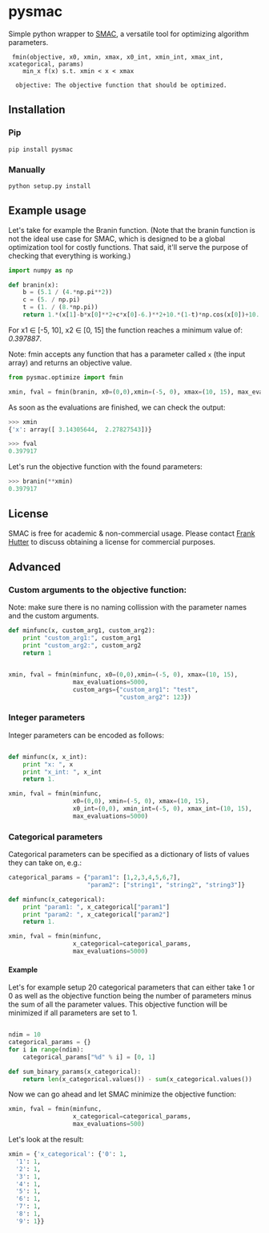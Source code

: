 pysmac
======

Simple python wrapper to [SMAC](http://www.cs.ubc.ca/labs/beta/Projects/SMAC/), a versatile tool for optimizing algorithm parameters.

```
 fmin(objective, x0, xmin, xmax, x0_int, xmin_int, xmax_int, xcategorical, params)
    min_x f(x) s.t. xmin < x < xmax
    
  objective: The objective function that should be optimized.
```

Installation
------------

### Pip


```
pip install pysmac
```


### Manually

```
python setup.py install
```
 
Example usage
-------------

Let's take for example the Branin function. (Note that the branin function is not the ideal use case for SMAC, which is designed to be a global optimization tool for costly functions. That said, it'll serve the purpose of checking that everything is working.)
```python
import numpy as np

def branin(x):
    b = (5.1 / (4.*np.pi**2))
    c = (5. / np.pi)
    t = (1. / (8.*np.pi))
    return 1.*(x[1]-b*x[0]**2+c*x[0]-6.)**2+10.*(1-t)*np.cos(x[0])+10.
```
For x1 ∈ [-5, 10], x2 ∈ [0, 15] the function reaches a minimum value of: *0.397887*.

Note: fmin accepts any function that has a parameter called `x` (the input array) and returns an objective value.

```python
from pysmac.optimize import fmin

xmin, fval = fmin(branin, x0=(0,0),xmin=(-5, 0), xmax=(10, 15), max_evaluations=5000)
```
As soon as the evaluations are finished, we can check the output:
```python
>>> xmin
{'x': array([ 3.14305644,  2.27827543])}

>>> fval
0.397917
```

Let's run the objective function with the found parameters:
```python
>>> branin(**xmin)
0.397917
```

License
-------

SMAC is free for academic & non-commercial usage. Please contact [Frank Hutter](mailto:fh@informatik.uni-freiburg.de) to discuss obtaining a license for commercial purposes.

Advanced
--------

### Custom arguments to the objective function:

Note: make sure there is no naming collission with the parameter names and the custom arguments.

```python
def minfunc(x, custom_arg1, custom_arg2):
    print "custom_arg1:", custom_arg1
    print "custom_arg2:", custom_arg2
    return 1


xmin, fval = fmin(minfunc, x0=(0,0),xmin=(-5, 0), xmax=(10, 15),
                  max_evaluations=5000,
                  custom_args={"custom_arg1": "test",
                               "custom_arg2": 123})
```


### Integer parameters
Integer parameters can be encoded as follows:
```python

def minfunc(x, x_int):
    print "x: ", x
    print "x_int: ", x_int
    return 1.

xmin, fval = fmin(minfunc,
                  x0=(0,0), xmin=(-5, 0), xmax=(10, 15),
                  x0_int=(0,0), xmin_int=(-5, 0), xmax_int=(10, 15),
                  max_evaluations=5000)
```


### Categorical parameters

Categorical parameters can be specified as a dictionary of lists of values they can take on, e.g.:
```python
categorical_params = {"param1": [1,2,3,4,5,6,7],
                      "param2": ["string1", "string2", "string3"]}

def minfunc(x_categorical):
    print "param1: ", x_categorical["param1"]
    print "param2: ", x_categorical["param2"]
    return 1.

xmin, fval = fmin(minfunc,
                  x_categorical=categorical_params,
                  max_evaluations=5000)
```

#### Example

Let's for example setup 20 categorical parameters that can either take 1 or 0 as well as the objective function being the number of parameters minus the sum of all the parameter values. This objective function will be minimized if all parameters are set to 1.

```python

ndim = 10
categorical_params = {}
for i in range(ndim):
    categorical_params["%d" % i] = [0, 1]

def sum_binary_params(x_categorical):
    return len(x_categorical.values()) - sum(x_categorical.values())
```

Now we can go ahead and let SMAC minimize the objective function:

```python
xmin, fval = fmin(minfunc,
                  x_categorical=categorical_params,
                  max_evaluations=500)
```
Let's look at the result:
```python
xmin = {'x_categorical': {'0': 1,
  '1': 1,
  '2': 1,
  '3': 1,
  '4': 1,
  '5': 1,
  '6': 1,
  '7': 1,
  '8': 1,
  '9': 1}}
```
